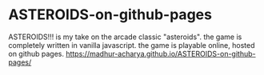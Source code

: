 # ASTEROIDS-on-github-pages
ASTEROIDS!!! is my take on the arcade classic "asteroids". the game is completely written in vanilla javascript. 
the game is playable online, hosted on github pages.
https://madhur-acharya.github.io/ASTEROIDS-on-github-pages/
